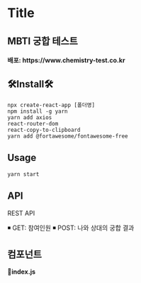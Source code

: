 # Title

<h2>MBTI 궁합 테스트</h2>

<h4>배포: https://www.chemistry-test.co.kr

## 🛠Install🛠

```
npx create-react-app [폴더명]
npm install -g yarn
yarn add axios
react-router-dom
react-copy-to-clipboard
yarn add @fortawesome/fontawesome-free

```

## Usage

```
yarn start

```

## API

REST API

◾ GET: 참여인원
◾ POST: 나와 상대의 궁합 결과

## 컴포넌트

**📂index.js**
